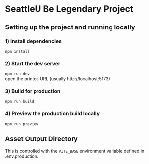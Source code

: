 # SeattleU Be Legendary Project

## Setting up the project and running locally

### 1) Install dependencies
`npm install`

### 2) Start the dev server
`npm run dev`  
open the printed URL (usually http://localhost:5173)

### 3) Build for production
`npm run build`

### 4) Preview the production build locally
`npm run preview`


## Asset Output Directory
This is controlled with the `VITE_BASE` environment variable defined in .env.production.  
